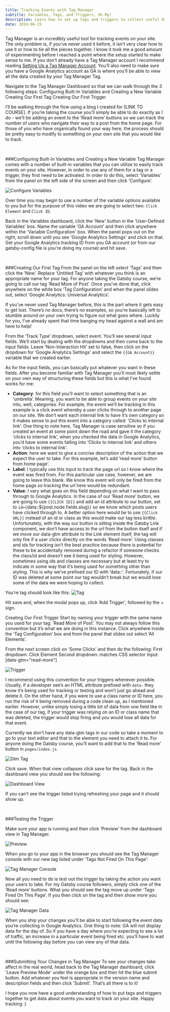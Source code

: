 ```yaml
---
title: Tracking Events with Tag Manager
subtitle: Variables, Tags, and Triggers, Oh My!
description: Learn how to set up tags and triggers to collect useful data from your website
date: 2019-06-15
---
```


Tag Manager is an incredibly useful tool for tracking events on your site. The only problem is, if you’ve never used it before, it isn’t very clear how to use it or how to tie all the pieces together. I know it took me a good amount of experimenting before I reached a point where the setup started to make sense to me. If you don’t already have a Tag Manager account I recommend reading [Setting Up a Tag Manager Account](http://www.rachellerathbone.com/create-tag-manager-account). You’ll also need to make sure you have a Google Analytics account as GA is where you’ll be able to view all the data created by your Tag Manager Tag.

Navigate to the Tag Manager Dashboard so that we can walk through the 3 following steps:
Configuring Built-In Variables and Creating a New Variable
Creating Our First Tag
Creating Our First Trigger

I’ll be walking through the flow using a blog I created for [LINK TO COURSE]. If you’re taking the course you’ll simply be able to do exactly as I do - we’ll be adding an event to the ‘Read more’ buttons so we can track the number of users who navigate their way to a post from the home page. For those of you who have organically found your way here, the process should be pretty easy to modify to something on your own site that you would like to track.


<br/>

###Configuring Built-In Variables and Creating a New Variable
Tag Manager comes with a number of built-in variables that you can utilize to easily track events on your site. However, in order to use any of them for a tag or a trigger, they first need to be activated. In order to do this, select ‘Variables’ from the panel on the left side of the screen and then click ‘Configure’.

![Configure Variables](./configure-variables.png)

Over time you may begin to use a number of the variable options available to you but for the purpose of this video we are going to select two: `Click Element` and `Click ID`.

Back in the Variables dashboard, click the 'New' button in the 'User-Defined Variables' box. Name the variable 'GA Account' and then click anywhere within the 'Variable Configuration' box. When the panel pops out on the right, scroll down until you see 'Google Analytics Settings' and click on that. Get your Google Analytics tracking ID from you GA account (or from our gatsby-config file is you're doing my course) and hit save.

<br/>

###Creating Our First Tag
From the panel on the left select ‘Tags’ and then click the ’New’. Replace ‘Untitled Tag’ with whatever you think is an appropriate name for your tag. For anyone taking the Gatsby course, we’re going to call our tag ‘Read More of Post’. Once you’ve done that, click anywhere on the white box ‘Tag Configuration’ and when the panel slides out, select ‘Google Analytics: Universal Analytics’.


If you’ve never used Tag Manager before, this is the part where it gets easy to get lost. There’s no docs, there’s no examples, so you’re basically left to stumble around on your own trying to figure out what goes where. Luckily for you, I’ve already spent that time banging my head against a wall and am here to help!

From the ‘Track Type’ dropdown, select event. You’ll see several input fields. We’ll start by dealing with the dropdowns and then come back to the input fields. Leave ‘Non-Interaction Hit’ set to false, then click on the dropdown for ‘Google Analytics Settings’ and select the `{{GA Account}}` variable that we created earlier.

As for the input fields, you can basically put whatever you want in these fields. After you become familiar with Tag Manager you’ll most likely settle on your own way of structuring these fields but this is what I’ve found works for me:
- **Category**: for this field you’ll want to select something that is an ‘umbrella’. Meaning, you want to be able to group events on your site into, well, categories. For example, the event we’ll be tracking in this example is a click event whereby a user clicks through to another page on our site. We don’t want each internal link to have it’s own category so it makes sense to put this event into a category called: ‘Clicks to internal link’. One thing to note here, Tag Manager is case sensitive so if you created an event at some point down the road and gave it the category ‘clicks to internal link’, when you checked the data in Google Analytics, you’d have some events falling into ‘Clicks to internal link’ and others into ‘clicks to internal link’.
- **Action**: here we want to give a concise description of the action that we expect the user to take. For this example, let’s add ‘read more’ button from home page’.
- **Label**: I typically use this input to track the page url so I know where the event was fired from. For this particular use case, however, we are going to leave this blank. We know this event will only be fired from the home page so tracking the url here would be redundant.
- **Value**: I vary what goes on this field depending on what I want to pass through to Google Analytics. In the case of our ‘Read more’ button, we are going to use `{{CLICK ID}}` and add an id attribute to our button, set to `id={`data::${post.node.fields.slug}`}` so we know which posts users have clicked through to. A better option here would be to use `{{Click URL}}` instead of an id or class as this would make our tag less brittle. Unfortunately, with the way our button is sitting inside the Gatsby Link component, we don’t have access to the url from the button itself and if we move our data-gtm attribute to the Link element itself, the tag will only fire if a user clicks directly on the words ‘Read more’. Using classes and ids for tracking isn’t the best practice because there is potential for these to be accidentally removed during a refactor if someone checks the class/id and doesn’t see it being used for styling. However, sometimes using ids and classes are necessary but at least try to indicate in some way that it’s being used for something other than styling. This is why we’ve prefixed our ID with ‘data::’. Fortunately, if our ID was deleted at some point our tag wouldn’t break but we would lose some of the data we were hoping to collect.

You’re tag should look like this:
![Tag](./tag.png)

Hit save and, when the modal pops up, click ‘Add Trigger’, followed by the + sign.


Creating Our First Trigger
Start by naming your trigger with the same name you used for your tag: ‘Read More of Post’. You may not always follow this convention but it’s what we are doing in this instance. Click anywhere inside the ‘Tag Configuration’ box and from the panel that slides out select ‘All Elements’.

From the next screen click on ‘Some Clicks’ and then do the following:
First dropdown: Click Element
Second dropdown: matches CSS selector
Input: [data-gtm="read-more"]

![Trigger](./trigger.png)

I recommend using this convention for your triggers whenever possible. Usually, if a developer see’s an HTML attribute prefixed with `data-` they know it’s being used for tracking or testing and won’t just go ahead and delete it. On the other hand, if you were to use a class name or ID here, you run the risk of it being removed during a code clean up, as I mentioned earlier. However, unlike simply losing a little bit of data from one field like in the case of our tag, if your trigger was relying on an ID or class name that was deleted, the trigger would stop firing and you would lose all data for that event.

Currently we don’t have any data-gtm tags in our code so take a moment to go to your text editor and that to the element you need to attach it to. For anyone doing the Gatsby course, you’ll want to add that to the ‘Read more’ button in `pages/index.js`.

![Gtm Tag](./gtm-tag.png)

Click save. When that view collapses click save for the tag. Back in the dashboard view you should see the following:

![Dashboard View](./dashboard-view.png)

If you can’t see the trigger listed trying refreshing your page and it should show up.

<br/>

###Testing the Trigger

Make sure your app is running and then click ‘Preview’ from the dashboard view in Tag Manager.

![Preview](./preview.png)

When you go to your app in the browser you should see the Tag Manager console with our new tag listed under ‘Tags Not Fired On This Page’:

![Tag Manager Console](./tm-console.png)

Now all you need to do is test out the trigger by taking the action you want your users to take. For my Gatsby course followers, simply click one of the ‘Read more’ buttons. What you should see the tag move up under ‘Tags Fired On This Page’. If you then click on the tag and then show more you should see:

![Tag Manager Data](./event-data.png)

When you ship your changes you’ll be able to start following the event data you’re collecting in Google Analytics. One thing to note: GA will not display data for the day of. So if you have a day where you’re expecting to see a lot of traffic, an increase in a particular event being fired etc. you’ll have to wait until the following day before you can view any of that data.

<br/>

###Submitting Your Changes in Tag Manager
To see your changes take affect in the real world, head back to the Tag Manager dashboard, click 'Leave Preview Mode' under the orange box and then hit the blue submit button. Add whatever you feel is appropriate in the version name and description fields and then click 'Submit'. That’s all there is to it!

I hope you now have a good understanding of how to put tags and triggers together to get data about events you want to track on your site. Happy tracking :)
